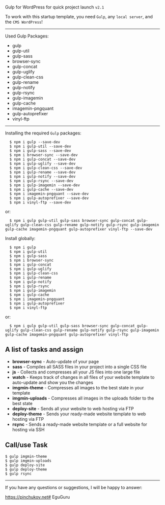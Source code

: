 <meta charset="utf-8">

Gulp for WordPress for quick project launch `v2.1`

To work with this startup template, you need `Gulp`, any `local server`,  and the `CMS WordPress`!

-----------
Used Gulp Packages:

  - gulp
  - gulp-util
  - gulp-sass
  - browser-sync
  - gulp-concat
  - gulp-uglify
  - gulp-clean-css
  - gulp-rename
  - gulp-notify
  - gulp-rsync
  - gulp-imagemin
  - gulp-cache
  - imagemin-pngquant
  - gulp-autoprefixer
  - vinyl-ftp

-----------
Installing the required `Gulp` packages:
```
  $ npm i gulp --save-dev
  $ npm i gulp-util --save-dev
  $ npm i gulp-sass --save-dev
  $ npm i browser-sync --save-dev
  $ npm i gulp-concat --save-dev
  $ npm i gulp-uglify --save-dev
  $ npm i gulp-clean-css --save-dev
  $ npm i gulp-rename --save-dev
  $ npm i gulp-notify --save-dev
  $ npm i gulp-rsync --save-dev
  $ npm i gulp-imagemin --save-dev
  $ npm i gulp-cache --save-dev
  $ npm i imagemin-pngquant --save-dev
  $ npm i gulp-autoprefixer --save-dev
  $ npm i vinyl-ftp --save-dev
```
or:
```
  $ npm i gulp gulp-util gulp-sass browser-sync gulp-concat gulp-uglify gulp-clean-css gulp-rename gulp-notify gulp-rsync gulp-imagemin gulp-cache imagemin-pngquant gulp-autoprefixer vinyl-ftp --save-dev
```
Install globally:
```
  $ npm i gulp
  $ npm i gulp-util
  $ npm i gulp-sass
  $ npm i browser-sync
  $ npm i gulp-concat
  $ npm i gulp-uglify
  $ npm i gulp-clean-css
  $ npm i gulp-rename
  $ npm i gulp-notify
  $ npm i gulp-rsync
  $ npm i gulp-imagemin
  $ npm i gulp-cache
  $ npm i imagemin-pngquant
  $ npm i gulp-autoprefixer
  $ npm i vinyl-ftp
```
or:
```
  $ npm i gulp gulp-util gulp-sass browser-sync gulp-concat gulp-uglify gulp-clean-css gulp-rename gulp-notify gulp-rsync gulp-imagemin gulp-cache imagemin-pngquant gulp-autoprefixer vinyl-ftp
```

## A list of tasks and assign


* **browser-sync** - Auto-update of your page
* **sass** - Compiles all SASS files in your project into a single CSS file
* **js** - Collects and compresses all your JS files into one large file
* **watch** - Keeps track of changes in all files of your website template to auto-update and show you the changes
* **imgmin-theme** - Compresses all images to the best state in your template
* **imgmin-uploads** - Compresses all images in the uploads folder to the best state
* **deploy-site** - Sends all your website to web hosting via FTP
* **deploy-theme** - Sends your ready-made website template to web hosting via FTP
* **rsync** - Sends a ready-made website template or a full website for hosting via SSH


## Call/use Task

```
$ gulp imgmin-theme
$ gulp imgmin-uploads
$ gulp deploy-site
$ gulp deploy-theme
$ gulp rsync
```
------------

If you have any questions or suggestions, I will be happy to answer:

https://pinchukov.net# EguGuru
